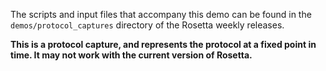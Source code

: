 The scripts and input files that accompany this demo can be found in the 
`demos/protocol_captures` directory of the Rosetta weekly releases.

**This is a protocol capture, and represents the protocol at a fixed point in time.
It may not work with the current version of Rosetta.**
